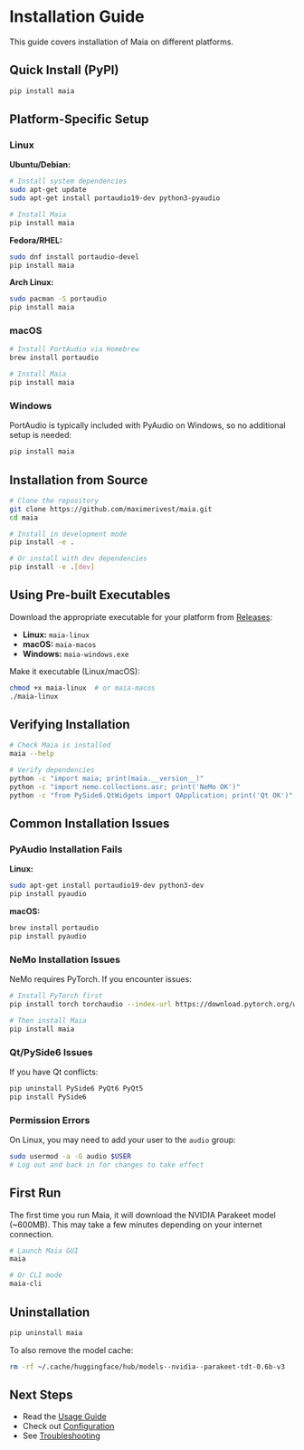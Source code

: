 # Installation Guide

This guide covers installation of Maia on different platforms.

## Quick Install (PyPI)

```bash
pip install maia
```

## Platform-Specific Setup

### Linux

**Ubuntu/Debian:**
```bash
# Install system dependencies
sudo apt-get update
sudo apt-get install portaudio19-dev python3-pyaudio

# Install Maia
pip install maia
```

**Fedora/RHEL:**
```bash
sudo dnf install portaudio-devel
pip install maia
```

**Arch Linux:**
```bash
sudo pacman -S portaudio
pip install maia
```

### macOS

```bash
# Install PortAudio via Homebrew
brew install portaudio

# Install Maia
pip install maia
```

### Windows

PortAudio is typically included with PyAudio on Windows, so no additional setup is needed:

```bash
pip install maia
```

## Installation from Source

```bash
# Clone the repository
git clone https://github.com/maximerivest/maia.git
cd maia

# Install in development mode
pip install -e .

# Or install with dev dependencies
pip install -e .[dev]
```

## Using Pre-built Executables

Download the appropriate executable for your platform from [Releases](https://github.com/maximerivest/maia/releases):

- **Linux:** `maia-linux`
- **macOS:** `maia-macos`
- **Windows:** `maia-windows.exe`

Make it executable (Linux/macOS):
```bash
chmod +x maia-linux  # or maia-macos
./maia-linux
```

## Verifying Installation

```bash
# Check Maia is installed
maia --help

# Verify dependencies
python -c "import maia; print(maia.__version__)"
python -c "import nemo.collections.asr; print('NeMo OK')"
python -c "from PySide6.QtWidgets import QApplication; print('Qt OK')"
```

## Common Installation Issues

### PyAudio Installation Fails

**Linux:**
```bash
sudo apt-get install portaudio19-dev python3-dev
pip install pyaudio
```

**macOS:**
```bash
brew install portaudio
pip install pyaudio
```

### NeMo Installation Issues

NeMo requires PyTorch. If you encounter issues:

```bash
# Install PyTorch first
pip install torch torchaudio --index-url https://download.pytorch.org/whl/cpu

# Then install Maia
pip install maia
```

### Qt/PySide6 Issues

If you have Qt conflicts:

```bash
pip uninstall PySide6 PyQt6 PyQt5
pip install PySide6
```

### Permission Errors

On Linux, you may need to add your user to the `audio` group:

```bash
sudo usermod -a -G audio $USER
# Log out and back in for changes to take effect
```

## First Run

The first time you run Maia, it will download the NVIDIA Parakeet model (~600MB). This may take a few minutes depending on your internet connection.

```bash
# Launch Maia GUI
maia

# Or CLI mode
maia-cli
```

## Uninstallation

```bash
pip uninstall maia
```

To also remove the model cache:
```bash
rm -rf ~/.cache/huggingface/hub/models--nvidia--parakeet-tdt-0.6b-v3
```

## Next Steps

- Read the [Usage Guide](USAGE.md)
- Check out [Configuration](CONFIGURATION.md)
- See [Troubleshooting](TROUBLESHOOTING.md)
